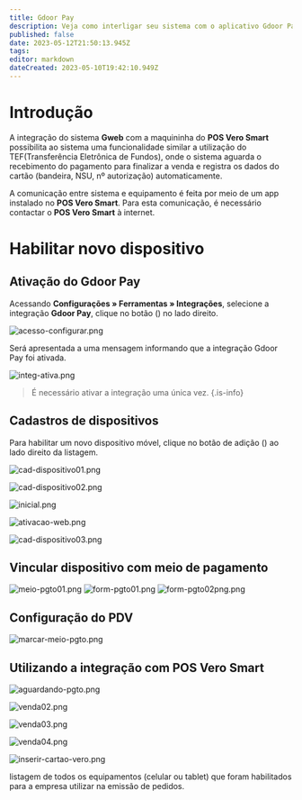```yaml
---
title: Gdoor Pay
description: Veja como interligar seu sistema com o aplicativo Gdoor Pay
published: false
date: 2023-05-12T21:50:13.945Z
tags: 
editor: markdown
dateCreated: 2023-05-10T19:42:10.949Z
---
```


# Introdução

A integração do sistema **Gweb** com a maquininha do **POS Vero Smart** possibilita ao sistema uma funcionalidade similar a utilização do TEF(Transferência Eletrônica de Fundos), onde o sistema aguarda o recebimento do pagamento para finalizar a venda e registra os dados do cartão (bandeira, NSU, nº autorização) automaticamente.

A comunicação entre sistema e equipamento é feita por meio de um app instalado no **POS Vero Smart**. Para esta comunicação, é necessário contactar o **POS Vero Smart** à internet.


# Habilitar novo dispositivo

## Ativação do Gdoor Pay

Acessando **Configurações » Ferramentas » Integrações**, selecione a integração **Gdoor Pay**, clique no botão (<em class="mdi mdi-cog"></em>) no lado direito.

![acesso-configurar.png](/config/ferramentas/acesso-configurar.png)

Será apresentada a uma mensagem informando que a integração Gdoor Pay foi ativada. 


![integ-ativa.png](/config/ferramentas/integ-ativa.png)

> É necessário ativar a integração uma única vez.
{.is-info}

## Cadastros de dispositivos

Para habilitar um novo dispositivo móvel, clique no botão de adição (<em class="mdi mdi-plus-circle"></em>) ao lado direito da listagem.

![cad-dispositivo01.png](/config/ferramentas/cad-dispositivo01.png)


![cad-dispositivo02.png](/config/ferramentas/cad-dispositivo02.png)

![inicial.png](/config/ferramentas/inicial.png)



![ativacao-web.png](/config/ferramentas/ativacao-web.png)





![cad-dispositivo03.png](/config/ferramentas/cad-dispositivo03.png)





## Vincular dispositivo com meio de pagamento
![meio-pgto01.png](/config/ferramentas/meio-pgto01.png)
![form-pgto01.png](/config/ferramentas/form-pgto01.png)
![form-pgto02png.png](/config/ferramentas/form-pgto02png.png)


## Configuração do PDV

![marcar-meio-pgto.png](/config/ferramentas/marcar-meio-pgto.png)


## Utilizando a integração com POS Vero Smart

![aguardando-pgto.png](/config/ferramentas/aguardando-pgto.png)

![venda02.png](/config/ferramentas/venda02.png)

![venda03.png](/config/ferramentas/venda03.png)

![venda04.png](/config/ferramentas/venda04.png)





![inserir-cartao-vero.png](/config/ferramentas/inserir-cartao-vero.png)




listagem de todos os equipamentos (celular ou tablet) que foram habilitados para a empresa utilizar na emissão de pedidos.














